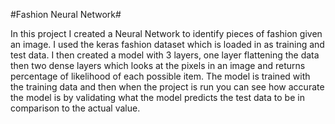#Fashion Neural Network#

In this project I created a Neural Network to identify pieces of fashion given an image.
I used the keras fashion dataset which is loaded in as training and test data. I then created a model with 3 layers, one layer flattening the data then two dense layers which looks at the pixels in an image and returns percentage of likelihood of each possible item.
The model is trained with the training data and then when the project is run you can see how accurate the model is by validating what the model predicts the test data to be in comparison to the actual value. 
